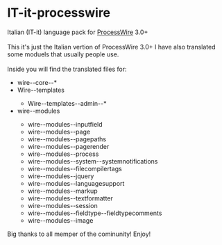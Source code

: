 # IT-it-processwire
Italian (IT-it) language pack for <a href="http://processwire.com/">ProcessWire</a> 3.0+
<br>
<br>
This it's just the Italian vertion of ProcessWire 3.0+
I have also translated some moduels that usually people use.
<br>
<br>
Inside you will find the translated files for:<br>
<ul>
  <li>wire--core--*</li>
  <li>Wire--templates</li>
    <ul><li>Wire--templates--admin--*</ul></li>
  <li>wire--modules</li>
    <ul>
      <li>wire--modules--inputfield</li>
      <li>wire--modules--page</li>
      <li>wire--modules--pagepaths</li>
      <li>wire--modules--pagerender</li>
      <li>wire--modules--process</li>
      <li>wire--modules--system--systemnotifications</li>
      <li>wire--modules--filecompilertags</li>
      <li>wire--modules--jquery</li>
      <li>wire--modules--languagesupport</li>
      <li>wire--modules--markup</li>
      <li>wire--modules--textformatter</li>
      <li>wire--modules--session</li>
      <li>wire--modules--fieldtype--fieldtypecomments</li>
      <li>wire--modules--image</li>
      </ul>
</ul>


Big thanks to all memper of the cominunity!
Enjoy!
